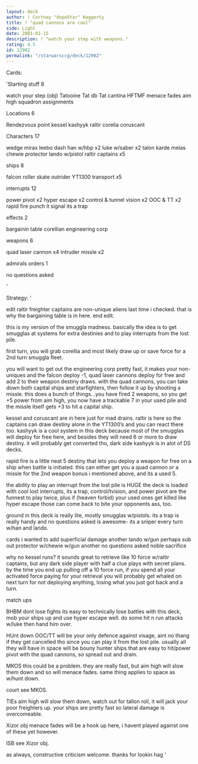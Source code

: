 ```yaml
---
layout: deck
author: ! Cortney "dope5tar" Haggerty
title: ! "quad cannons are cool"
side: Light
date: 2001-01-15
description: ! "watch your step with weapons."
rating: 4.5
id: 12902
permalink: "/starwarsccg/deck/12902"
---
```

Cards: 

'Starting stuff 8

watch your step (obj)
Tatooine
Tat db
Tat cantina
HFTMF
menace fades
aim high
squadron assignments

Locations 6

Rendezvous point
kessel
kashyyk
raltir
corelia
coruscant

Characters 17

wedge
mirax
leebo
dash
han w/hbp x2
luke w/saber x2
talon karde
melas
chewie protector
lando w/pistol
raltir captains x5

ships 8

falcon
roller skate
outrider
YT1300 transport x5

interrupts 12

power pivot x2
hyper escape x2
control & tunnel vision x2
OOC & TT x2
rapid fire
punch it
signal
its a trap

effects 2

bargainin table
corellian engineering corp

weapons 6

quad laser cannon x4
intruder missle x2

admirals orders 1

no questions asked

'

Strategy: '


edit raltir freighter captains are non-unique aliens last time i checked. that is why the bargaining table is in here. end edit.

this is my version of the smuggla madness.  basically the idea is to get smugglas at systems for extra destinies and to play interrupts from the lost pile.

first turn, you will grab corellia and most likely draw up or save force for a 2nd turn smuggla fleet.

you will want to get out the engineering corp pretty fast, it makes your non-uniques and the falcon deploy -1, quad laser cannons deploy for free and add 2 to their weapon destiny draws. with the quad cannons, you can take down both capital ships and starfighters, then follow it up by shooting a missle. this does a bunch of things...you have fired 2 weapons, so you get +5 power from aim high, you now have a trackable 7 in your used pile and the missle itself gets +3 to hit a capital ship.

kessel and coruscant are in here just for mad drains.  raltir is here so the captains can draw destiny alone in the YT1300’s and you can react there too.  kashyyk is a cool system in this deck because most of the smugglas will deploy for free here, and besides they will need 6 or more to draw destiny.  it will probably get converted tho, dark side kashyyk is in alot of DS decks.

rapid fire is a little neat 5 destiny that lets you deploy a weapon for free on a ship when battle is initiated.  this can either get you a quad cannon or a missle for the 2nd weapon bonus i mentioned above, and its a used 5.

the ability to play an interrupt from the lost pile is HUGE  the deck is loaded with cool lost interrupts, its a trap, control/tvision, and power pivot are the funnest to play twice, plus if (heaven forbid) your used ones get killed like hyper escape those can come back to bite your opponents ass, too.

ground in this deck is really lite, mostly smugglas w/pistols.	its a trap is really handy and no questions asked is awesome- its a sniper every turn w/han and lando.

cards i wanted to add
superficial damage
another lando w/gun
perhaps sub out protector w/chewie w/gun
another no questions asked
noble sacrifice

why no kessel runs? it sounds great to retrieve like 10 force w/raltir captains, but any dark side player with half a clue plays with secret plans.  by the time you end up pulling off a 10 force run, if you spend all your activated force paying for your retrieval you will probably get whaled on next turn for not deploying anything, losing what you just got back and a turn.

match ups

BHBM dont lose fights its easy to technically lose battles with this deck, mob your ships up and use hyper escape well. do some hit n run attacks w/luke then hand him over.

HUnt down OOC/TT will be your only defence against visage, aint no thang if they get cancelled tho since you can play it from the lost pile. usually all they will have in space will be bouny hunter ships that are easy to hit/power pivot with the quad cannons, so spread out and drain.

MKOS this could be a problem. they are really fast, but aim high will slow them down and so will menace fades. same thing applies to space as w/hunt down.

court see MKOS.

TIEs aim high will slow them down, watch out for tallon roll, it will jack your poor freighters up.  your ships are pretty fast so lateral damage is overcomeable.

Xizor obj menace fades will be a hook up here, i havent played against one of these yet however.

ISB see Xizor obj.

as always, constructive criticism welcome.
thanks for lookin
hag
'
